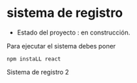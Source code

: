 <h1> sistema de registro</h1>

- Estado del proyecto : en construcción.

 Para ejecutar el sistema debes poner 

 ```npm instaLL react```

 Sistema de registro 2
